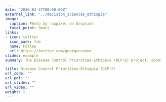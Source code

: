 ```yaml
---
date: "2016-04-27T00:00:00Z"
external_link: "../decision_sciences_ethiopia"
image:
  caption: Photo by rawpixel on Unsplash
  focal_point: Smart
links:
- icon: twitter
  icon_pack: fab
  name: Follow
  url: https://twitter.com/georgecushen
slides: example
summary: The Disease Control Priorities-Ethiopia (DCP-E) project, sponsored by the Bill & Melinda Gates Foundation, brings evidence and methods of priority setting and health economics closer to policy decision-making in Ethiopia.

title: Disease Control Priorities-Ethiopia (DCP-E)
url_code: ""
url_pdf: ""
url_slides: ""
url_video: ""
weight: 1
---
```



